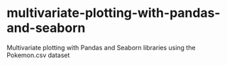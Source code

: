 # multivariate-plotting-with-pandas-and-seaborn
Multivariate plotting with Pandas and Seaborn libraries using the Pokemon.csv dataset
